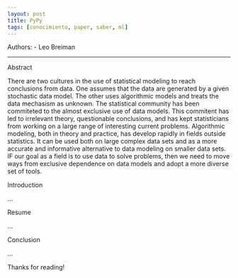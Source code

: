 ```yaml
---
layout: post
title: PyPy
tags: [conocimiento, paper, saber, ml]
---
```


<!--Resumen-->

Authors:
    - Leo Breiman

---
<!--more-->

Abstract

There are two cultures in the use of statistical modeling to reach conclusions from data.
One assumes that the data are generated by a given stochastic data model. The other uses algorithmic models and treats the data mechasism as unknown. The statistical community has been commiteted to the almost exclusive use of data models. This commitent 
has led to irrelevant theory, questionable conclusions, and has kept statisticians from working on a large range of interesting current problems. Algorithmic modeling, both in theory and practice, has develop rapidly in fields outside statistics. It can be used both on large complex data sets and as a more accurate and informative alternative to data modeling on smaller data sets. IF our goal as a field is to use data to solve problems, then  we need to move ways from exclusive dependence on data models and adopt a more diverse set of tools.


Introduction

...

Resume

...

Conclusion

...
  
Thanks for reading!